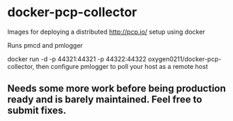 # docker-pcp-collector
Images for deploying a distributed http://pcp.io/ setup using docker

Runs pmcd and pmlogger

docker run -d -p 44321:44321 -p 44322:44322 oxygen0211/docker-pcp-collector, then configure pmlogger to poll your host as a remote host  

## Needs some more work before being production ready and is barely maintained. Feel free to submit fixes.
